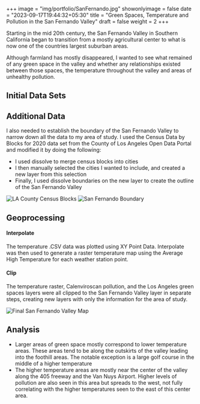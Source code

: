 +++
image = "img/portfolio/SanFernando.jpg"
showonlyimage = false
date = "2023-09-17T19:44:32+05:30"
title = "Green Spaces, Temperature and Pollution in the San Fernando Valley"
draft = false
weight = 2
+++

Starting in the mid 20th century, the San Fernando Valley in Southern California began to transition from a mostly agricultural center to what is now one of the countries largest suburban areas.
<!--more-->

Although farmland has mostly disappeared, I wanted to see what remained of any green space in the valley and whether any relationships existed between those spaces, the temperature throughout the valley and areas of unhealthy pollution.

## Initial Data Sets

## Additional Data

I also needed to establish the boundary of the San Fernando Valley to narrow down all the data to my area of study.
I used the Census Data by Blocks for 2020 data set from the County of Los Angeles Open Data Portal and modified it by doing the following:

* I used dissolve to merge census blocks into cities
* I then manually selected the cities I wanted to include, and created a new layer from this selection
* Finally, I used dissolve boundaries on the new layer to create the outline of the San Fernando Valley

![LA County Census Blocks](/img/portfolio/lacounty.jpg) 
![San Fernando Boundary](/img/portfolio/SanFernando.jpg)

## Geoprocessing

#### Interpolate
The temperature .CSV data was plotted using XY Point Data. Interpolate was then used to generate a raster temperature map using the Average High Temperature for each weather station point.
#### Clip
The temperature raster, Calenviroscan pollution, and the Los Angeles green spaces layers were all clipped to the San Fernando Valley layer in separate steps, creating new layers with only the information for the area of study.

![Final San Fernando Valley Map](/img/portfolio/finalMap.jpg)

## Analysis
* Larger areas of green space mostly correspond to lower temperature areas. These areas tend to be along the outskirts of the valley leading into the foothill areas. The notable exception is a large golf course in the middle of a higher temperature
* The higher temperature areas are mostly near the center of the valley along the 405 freeway and the Van Nuys Airport. Higher levels of pollution are also seen in this area but spreads to the west, not fully correlating with the higher temperatures seen to the east of this center area.
